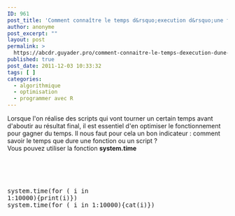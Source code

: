 ```yaml
---
ID: 961
post_title: 'Comment connaître le temps d&rsquo;execution d&rsquo;une fonction ? system.time'
author: anonyme
post_excerpt: ""
layout: post
permalink: >
  https://abcdr.guyader.pro/comment-connaitre-le-temps-dexecution-dune-fonction-system.time/
published: true
post_date: 2011-12-03 10:33:32
tags: [ ]
categories:
  - algorithmique
  - optimisation
  - programmer avec R
---
```

Lorsque l'on réalise des scripts qui vont tourner un certain temps avant d'aboutir au résultat final, il est essentiel d'en optimiser le fonctionnement pour gagner du temps. Il nous faut pour cela un bon indicateur : comment savoir le temps que dure une fonction ou un script ? <br />Vous pouvez utiliser la fonction <strong>system.time</strong><br /><br /><br /><br /> <pre lang='rsplus'><br />system.time(for ( i in 1:10000){print(i)})<br />system.time(for ( i in 1:10000){cat(i)}) <br /></code></pre>